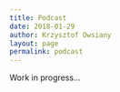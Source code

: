 ```yaml
---
title: Podcast
date: 2018-01-29
author: Krzysztof Owsiany
layout: page
permalink: podcast
---
```


Work in progress...